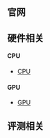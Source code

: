 ## **官网**


## **硬件相关**
#### CPU
- [CPU](Hardware/CPU.md)

#### GPU
- [GPU](Hardware/GPU.md)

## **评测相关**